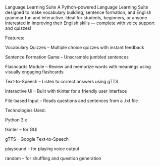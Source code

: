 Language Learning Suite
A Python-powered Language Learning Suite designed to make vocabulary building, sentence formation, and English grammar fun and interactive. Ideal for students, beginners, or anyone interested in improving their English skills — complete with voice support and quizzes!

Features: 

Vocabulary Quizzes – Multiple choice quizzes with instant feedback

Sentence Formation Game – Unscramble jumbled sentences

Flashcards Module – Review and memorize words with meanings using visually engaging flashcards

Text-to-Speech – Listen to correct answers using gTTS

Interactive UI – Built with tkinter for a friendly user interface

File-based Input – Reads questions and sentences from a .txt file

Technologies Used: 

Python 3.x

tkinter – for GUI

gTTS – Google Text-to-Speech

playsound – for playing voice output

random – for shuffling and question generation

